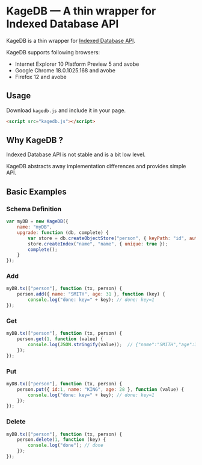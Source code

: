 KageDB — A thin wrapper for Indexed Database API
==================================================================

KageDB is a thin wrapper for [Indexed Database API](http://www.w3.org/TR/IndexedDB/).

KageDB supports following browsers:
- Internet Explorer 10 Platform Preview 5 and avobe
- Google Chrome 18.0.1025.168 and avobe
- Firefox 12 and avobe


## Usage

Download `kagedb.js` and include it in your page.

```html
<script src="kagedb.js"></script>
```


## Why KageDB ?

Indexed Database API is not stable and is a bit low level.

KageDB abstracts away implementation differences and provides simple API.



## Basic Examples

### Schema Definition

```js
var myDB = new KageDB({
    name: "myDB",
    upgrade: function (db, complete) {
        var store = db.createObjectStore("person", { keyPath: "id", autoIncrement: true });
        store.createIndex("name", "name", { unique: true });
        complete();
    }
});
```

### Add

```js
myDB.tx(["person"], function (tx, person) {
    person.add({ name: "SMITH", age: 31 }, function (key) {
        console.log("done: key=" + key); // done: key=1
});
```

### Get

```js
myDB.tx(["person"], function (tx, person) {
    person.get(1, function (value) {
        console.log(JSON.stringify(value));  // {"name":"SMITH","age":31,"id":1}
    });
});
```

### Put

```js
myDB.tx(["person"], function (tx, person) {
    person.put({ id:1, name: "KING", age: 28 }, function (value) {
        console.log("done: key=" + key); // done: key=1
    });
});
```

### Delete

```js
myDB.tx(["person"], function (tx, person) {
    person.delete(1, function (key) {
        console.log("done"); // done
    });
});
```

